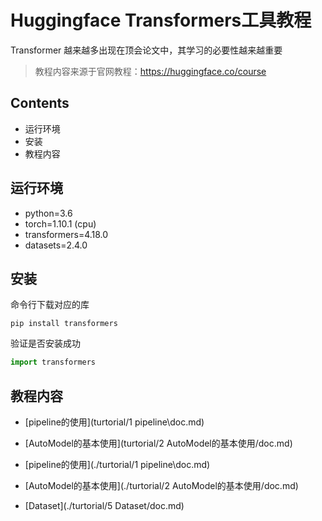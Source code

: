 # Huggingface Transformers工具教程

Transformer 越来越多出现在顶会论文中，其学习的必要性越来越重要

> 教程内容来源于官网教程：https://huggingface.co/course

## Contents

- 运行环境
- 安装
- 教程内容

## 运行环境

- python=3.6
- torch=1.10.1 (cpu)
- transformers=4.18.0
- datasets=2.4.0

## 安装

命令行下载对应的库

```terminal
pip install transformers
```

验证是否安装成功

```python
import transformers
```

## 教程内容

- [pipeline的使用](turtorial/1 pipeline\doc.md)
- [AutoModel的基本使用](turtorial/2 AutoModel的基本使用/doc.md)
- [pipeline的使用](./turtorial/1 pipeline\doc.md)

- [AutoModel的基本使用](./turtorial/2 AutoModel的基本使用/doc.md)

- [Dataset](./turtorial/5 Dataset/doc.md)

